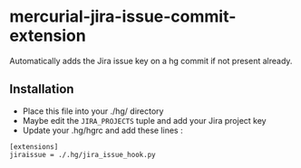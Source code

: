 # mercurial-jira-issue-commit-extension
Automatically adds the Jira issue key on a hg commit if not present already.

Installation
------------

* Place this file into your ./hg/ directory
* Maybe edit the `JIRA_PROJECTS` tuple and add your Jira project key
* Update your .hg/hgrc and add these lines :

```
[extensions]
jiraissue = ./.hg/jira_issue_hook.py
```
